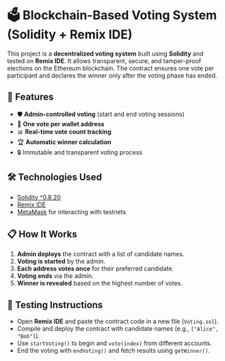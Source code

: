 
# 🗳️ Blockchain-Based Voting System (Solidity + Remix IDE)

This project is a **decentralized voting system** built using **Solidity** and tested on **Remix IDE**. It allows transparent, secure, and tamper-proof elections on the Ethereum blockchain. The contract ensures one vote per participant and declares the winner only after the voting phase has ended.

## 🚀 Features

* 🛡️ **Admin-controlled voting** (start and end voting sessions)
* 👤 **One vote per wallet address**
* 📊 **Real-time vote count tracking**
* 🏆 **Automatic winner calculation**
* 🔒 Immutable and transparent voting process

## 🛠️ Technologies Used

* [Solidity ^0.8.20](https://docs.soliditylang.org/)
* [Remix IDE](https://remix.ethereum.org/)
* [MetaMask](https://metamask.io/) for interacting with testnets

## 📋 How It Works

1. **Admin deploys** the contract with a list of candidate names.
2. **Voting is started** by the admin.
3. **Each address votes once** for their preferred candidate.
4. **Voting ends** via the admin.
5. **Winner is revealed** based on the highest number of votes.

## 🧪 Testing Instructions

* Open **Remix IDE** and paste the contract code in a new file (`Voting.sol`).
* Compile and deploy the contract with candidate names (e.g., `["Alice", "Bob"]`).
* Use `startVoting()` to begin and `vote(index)` from different accounts.
* End the voting with `endVoting()` and fetch results using `getWinner()`.



